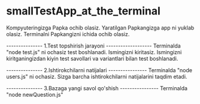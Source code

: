 # smallTestApp_at_the_terminal
Kompyuteringizga Papka ochib olasiz.
Yaratilgan Papkangizga app ni yuklab olasiz.
Terminalni Papkangizni ichida ochib olasiz.

--------------- 1.Test topshirish jarayoni -------------------
Terminalda "node test.js" ni ochasiz test boshlanadi.
Ismingizni kiritasiz.
Ismingizni kiritganingizdan kiyin test savollari va variantlari bilan test boshlanadi.

--------------- 2.Ishtirokchilarni natijalari ----------------
Terminalda "node users.js" ni ochasiz.
Sizga barcha ishtirokchilarni natijalarini taqdim etadi.

--------------- 3.Bazaga yangi savol qo'shish ----------------
Terminalda "node newQuestion.js"
